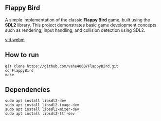 
## Flappy Bird 
A simple implementation of the classic **Flappy Bird** game, built using the **SDL2** library.
This project demonstrates basic game development concepts such as rendering, input handling, and collision detection using SDL2.

[vid.webm](https://github.com/user-attachments/assets/04c8596c-f8e4-4250-add1-4baddc2bd978)
 
## How to run
	git clone https://github.com/vahe4060/FlappyBird.git
	cd FlappyBird
	make

## Dependencies
    sudo apt install libsdl2-dev
    sudo apt install libsdl2-image-dev
    sudo apt install libsdl2-mixer-dev
    sudo apt install libsdl2-ttf-dev


